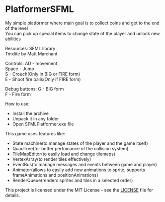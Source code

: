 # PlatformerSFML

My simple platformer where main goal is to collect coins and get to the end of the level  
You can pick up special items to change state of the player and unlock new abilities  

Resources:
SFML library  
Tmxlite by Matt Marchant  

Controls:
AD - movement  
Space - Jump  
S - Crouch(Only in BIG or FIRE form)  
E - Shoot fire balls(Only if FIRE form)  

Debug buttons:
G - BIG form  
F - Fire form  

How to use:
- Install the archive
- Unpack it in any folder
- Open SFMLPlatformer.exe file

This game uses features like:
  - State machine(to manage states of the player and the game itself)
  - QuadTree(for better perfomance of the collision system)
  - TileMapEditor(to easily load and change tilemaps)
  - VertexArray(to render tiles effectively)
  - EventBus(to manage messages and events between game and player)
  - Animator(allows to easily add new animations to sprite, supports frameAnimations and positionAnimations)
  - RenderQueue(renders sprites and tiles in a selected order)

This project is licensed under the MIT License - see the [LICENSE](LICENSE) file for details.
